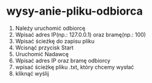 # wysy-anie-pliku-odbiorca
1. Należy uruchomić odbiorcę 
2. Wpisać adres IP(np.: 127.0.0.1) oraz bramę(np.: 100)
3. Wpisać ścieżkę do zapisu pliku
4. Wcisnąć przycisk Start
5. Uruchomić Nadawcę
6. Wpisać adres IP oraz bramę odbiorcy
7. wpisać ścieżkę pliku .txt, który chcemy wysłać
8. kliknąć wyślij
